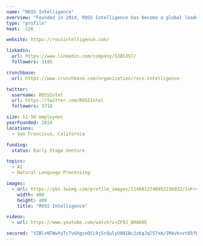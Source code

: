 ```yaml
---
name: "ROSS Intelligence"
overview: "Founded in 2014, ROSS Intelligence has become a global leader in artificial intelligence solution for Legal Technologies."
type: "profile"
heat: -126

website: https://rossintelligence.com/

linkedin:
  url: https://www.linkedin.com/company/5385357/
  followers: 3186

crunchbase:
  url: https://www.crunchbase.com/organization/ross-intelligence

twitter:
  username: ROSSIntel
  url: https://twitter.com/ROSSIntel
  followers: 3718

size: 11-50 employees
yearFounded: 2014
locations:
  - San Francisco, California

funding:
  status: Early Stage Venture

topics:
  - AI
  - Natural Language Processing

images:
  - url: https://pbs.twimg.com/profile_images/1146813748952236032/JxFreUq5_400x400.png
    width: 400
    height: 400
    title: "ROSS Intelligence"

videos:
  - url: https://www.youtube.com/watch?v=ZF0J_Q0AK0E

secured: "YZBlvNTWwYyTcTvUXgxnDCL9jSrQulyU8NIBc2zKqJql57xA/IM4vkvvt05fK5Rw2Zjyjn/EekgzO+Sm4CE/h1KGwqGNiN0T++wquVsW/TX6qE7sJbUPHQCFaFmONpUu8ZX8/BKnHqpv/556WFJZj866p44XTN2ACrvNKDkN9jwKDiAaj2+3Pp3Lu+I/Ji5dcpeRpjNd4ADA+0Tufb/dK+RdBdSzUnr0tZU5h+DqlKsWQuYCIR85ytpsz/G1BQg71RtKvhedaNWaKwklkbNyRdqJaUQVuF+x8tIrI6qt1u9ptROE+yigyl6zsumjR5lF;qq7dqfMmxGcJrI2qrppcvA=="
---
```


